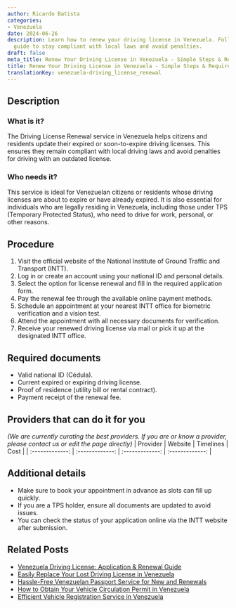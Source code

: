 ```yaml
---
author: Ricardo Batista
categories:
- Venezuela
date: 2024-06-26
description: Learn how to renew your driving license in Venezuela. Follow our step-by-step
  guide to stay compliant with local laws and avoid penalties.
draft: false
meta_title: Renew Your Driving License in Venezuela - Simple Steps & Requirements
title: Renew Your Driving License in Venezuela - Simple Steps & Requirements
translationKey: venezuela-driving_license_renewal
---
```



## Description
### What is it?
The Driving License Renewal service in Venezuela helps citizens and residents update their expired or soon-to-expire driving licenses. This ensures they remain compliant with local driving laws and avoid penalties for driving with an outdated license.

### Who needs it?
This service is ideal for Venezuelan citizens or residents whose driving licenses are about to expire or have already expired. It is also essential for individuals who are legally residing in Venezuela, including those under TPS (Temporary Protected Status), who need to drive for work, personal, or other reasons.

## Procedure

1. Visit the official website of the National Institute of Ground Traffic and Transport (INTT).
2. Log in or create an account using your national ID and personal details.
3. Select the option for license renewal and fill in the required application form.
4. Pay the renewal fee through the available online payment methods.
5. Schedule an appointment at your nearest INTT office for biometric verification and a vision test.
6. Attend the appointment with all necessary documents for verification.
7. Receive your renewed driving license via mail or pick it up at the designated INTT office.


## Required documents

- Valid national ID (Cédula).
- Current expired or expiring driving license.
- Proof of residence (utility bill or rental contract).
- Payment receipt of the renewal fee.


## Providers that can do it for you
_(We are currently curating the best providers. If you are or know a provider, please contact us or edit the page directly)_
| Provider        |     Website     |     Timelines    |       Cost      |
| :-------------: | :-------------: |  :-------------: | :-------------: |

## Additional details

- Make sure to book your appointment in advance as slots can fill up quickly.
- If you are a TPS holder, ensure all documents are updated to avoid issues.
- You can check the status of your application online via the INTT website after submission.




## Related Posts

- [Venezuela Driving License: Application & Renewal Guide](https://tramitit.com/guides/venezuela/driving_license/)
- [Easily Replace Your Lost Driving License in Venezuela](https://tramitit.com/guides/venezuela/duplicate_driving_license_request/)
- [Hassle-Free Venezuelan Passport Service for New and Renewals](https://tramitit.com/guides/venezuela/venezuelan_passport/)
- [How to Obtain Your Vehicle Circulation Permit in Venezuela](https://tramitit.com/guides/venezuela/circulation_permit/)
- [Efficient Vehicle Registration Service in Venezuela](https://tramitit.com/guides/venezuela/vehicle_registration/)